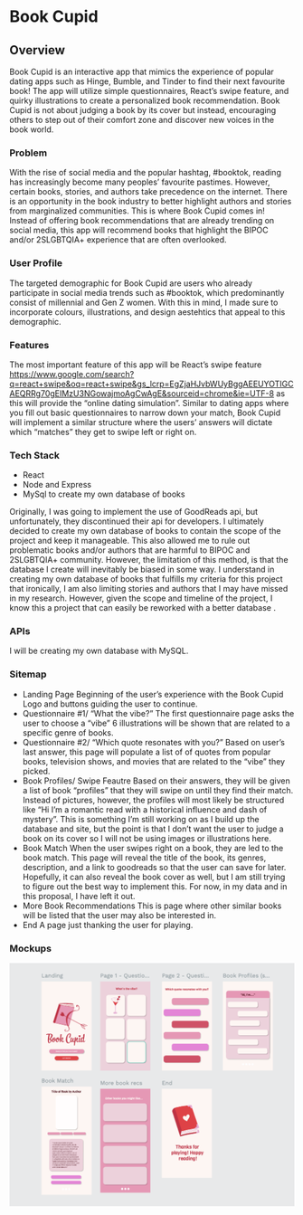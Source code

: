 # Book Cupid


## Overview 

Book Cupid is an interactive app that mimics the experience of popular dating apps such as Hinge, Bumble, and Tinder to find their next favourite book! The app will utilize simple questionnaires, React’s swipe feature, and quirky illustrations to create a personalized book recommendation. Book Cupid is not about judging a book by its cover but instead, encouraging others to step out of their comfort zone and discover new voices in the book world.


### Problem

With the rise of social media and the popular hashtag, #booktok, reading has increasingly become many peoples’ favourite pastimes. However, certain books, stories, and authors take precedence on the internet. There is an opportunity in the book industry to better highlight authors and stories from marginalized communities. This is where Book Cupid comes in! Instead of offering book recommendations that are already trending on social media, this app will recommend books that highlight the BIPOC and/or 2SLGBTQIA+ experience that are often overlooked.

### User Profile
The targeted demographic for Book Cupid are users who already participate in social media trends such as #booktok, which predominantly consist of millennial and Gen Z women. With this in mind, I made sure to incorporate colours, illustrations, and design aestehtics that appeal to this demographic. 

### Features

The most important feature of this app will be React’s swipe feature https://www.google.com/search?q=react+swipe&oq=react+swipe&gs_lcrp=EgZjaHJvbWUyBggAEEUYOTIGCAEQRRg70gEIMzU3NGowajmoAgCwAgE&sourceid=chrome&ie=UTF-8  as this will provide the “online dating simulation”. Similar to dating apps where you fill out basic questionnaires to narrow down your match, Book Cupid will implement a similar structure where the users’ answers will dictate which “matches” they get to swipe left or right on. 

### Tech Stack

- React 
- Node and Express
- MySql to create my own database of books

Originally, I was going to implement the use of GoodReads api, but unfortunately, they discontinued their api for developers. I ultimately decided to create my own database of books to contain the scope of the project and keep it manageable. This also allowed me to rule out problematic books and/or authors that are harmful to  BIPOC and 2SLGBTQIA+ community. However, the limitation of this method, is that the database I create will inevitably be biased in some way. I understand in creating my own database of books that fulfills my criteria for this project that ironically, I am also limiting stories and authors that I may have missed in my research. However,  given the scope and timeline of the project, I know this a project that can easily be reworked with a better database .

### APIs

I will be creating my own database with MySQL.

### Sitemap
* Landing Page
    Beginning of the user’s experience with the Book Cupid Logo and buttons guiding the user to continue.
* Questionnaire #1/ “What the vibe?”
    The first questionnaire page asks the user to choose a “vibe”
    6 illustrations will be shown that are related to a specific genre of books.
* Questionnaire #2/ “Which quote resonates with you?”
    Based on user’s last answer, this page will populate a list of of quotes from popular books, television shows, and movies that are related to the “vibe” they picked.
* Book Profiles/ Swipe Feautre
    Based on their answers, they will be given a list of book “profiles” that they will swipe on until they find their match.
    Instead of pictures, however, the profiles will most likely be structured like “Hi I’m a romantic read with a historical influence and dash of mystery”. This is something I’m still working on as I build up the database and site, but the point is that I don’t want the user to judge a book on its cover so I will not be using images or illustrations here.
* Book Match
    When the user swipes right on a book, they are led to the book match.
    This page will reveal the title of the book, its genres, description, and a link to goodreads so that the user can save for later. Hopefully, it can also reveal the book cover as well, but I am still trying to figure out the best way to implement this. For now, in my data and in this proposal, I have left it out.
* More Book Recommendations
    This is page where other similar books will be listed that the user may also be interested in. 
* End
    A page just thanking the user for playing.

### Mockups

![mockup of app](<public/assets/Images/Screenshot 2024-07-06 at 2.30.16 PM.png>)
